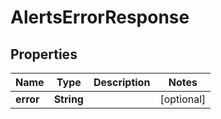 

# AlertsErrorResponse


## Properties

| Name | Type | Description | Notes |
|------------ | ------------- | ------------- | -------------|
|**error** | **String** |  |  [optional] |



